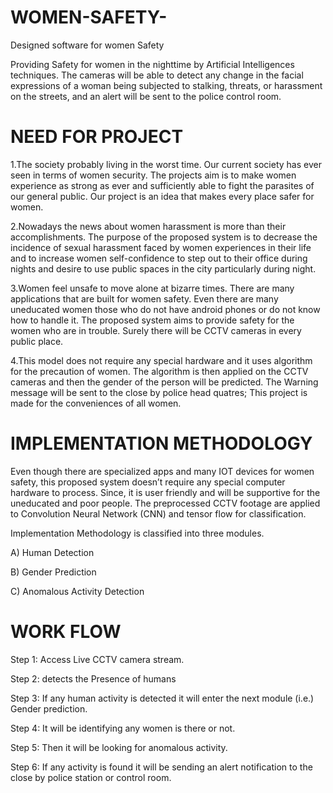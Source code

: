 # WOMEN-SAFETY-
Designed software for women Safety

Providing Safety for women in the nighttime by Artificial Intelligences techniques. The cameras will be able to detect any change in the facial expressions of a woman being subjected to stalking, threats, or harassment on the streets, and an alert will be sent to the police control room.

# NEED FOR PROJECT
1.The society probably living in the worst time. Our current society has ever seen in terms of women security. The projects aim is to make women experience as strong as ever and sufficiently able to fight the parasites of our general public. Our project is an idea that makes every place safer for women.

2.Nowadays the news about women harassment is more than their accomplishments. The purpose of the proposed system is to decrease the incidence of sexual harassment faced by women experiences in their life and to increase women self-confidence to step out to their office during nights and desire to use public spaces in the city particularly during night.

3.Women feel unsafe to move alone at bizarre times. There are many applications that are built for women safety. Even there are many uneducated women those who do not have android phones or do not know how to handle it. The proposed system aims to provide safety for the women who are in trouble. Surely there will be CCTV cameras in every public place.

4.This model does not require any special hardware and it uses algorithm for the precaution of women. The algorithm is then applied on the CCTV cameras and then the gender of the person will be predicted. The Warning message will be sent to the close by police head quatres; This project is made for the conveniences of all women.

# IMPLEMENTATION METHODOLOGY
Even though there are specialized apps and many IOT devices for women safety, this proposed system doesn’t require any special computer hardware to process. Since, it is user friendly and will be supportive for the uneducated and poor people. The preprocessed CCTV footage are applied to Convolution Neural Network (CNN) and tensor flow for classification.

Implementation Methodology is classified into three modules.

 A) Human Detection 
 
 B) Gender Prediction
 
 C) Anomalous Activity Detection 
 
 # WORK FLOW
Step 1: Access Live CCTV camera stream.

Step 2: detects the Presence of humans

Step 3: If any human activity is detected it will enter the next module (i.e.) Gender prediction.

Step 4: It will be identifying any women is there or not.

Step 5: Then it will be looking for anomalous activity.

Step 6: If any activity is found it will be sending an alert notification to the close by police station or control room.
